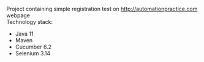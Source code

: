 Project containing simple registration test on http://automationpractice.com webpage
<br>Technology stack:
 * Java 11
 * Maven
 * Cucumber 6.2
 * Selenium 3.14

